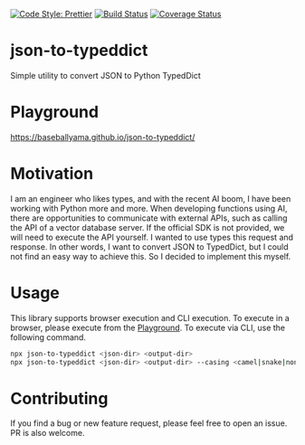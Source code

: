 [![Code Style: Prettier](https://img.shields.io/badge/code_style-prettier-ff69b4.svg)](https://github.com/prettier/prettier)
[![Build Status](https://github.com/baseballyama/json-to-typeddict/workflows/CI/badge.svg?branch=main)](https://github.com/baseballyama/json-to-typeddict/actions?query=workflow:ci)
[![Coverage Status](https://coveralls.io/repos/github/baseballyama/json-to-typeddict/badge.svg?branch=main)](https://coveralls.io/github/baseballyama/json-to-typeddict?branch=main)

# json-to-typeddict

Simple utility to convert JSON to Python TypedDict

# Playground

https://baseballyama.github.io/json-to-typeddict/

# Motivation

I am an engineer who likes types, and with the recent AI boom, I have been working with Python more and more.
When developing functions using AI, there are opportunities to communicate with external APIs, such as calling the API of a vector database server.
If the official SDK is not provided, we will need to execute the API yourself. I wanted to use types this request and response.
In other words, I want to convert JSON to TypedDict, but I could not find an easy way to achieve this. So I decided to implement this myself.

# Usage

This library supports browser execution and CLI execution.
To execute in a browser, please execute from the [Playground](#Playground).
To execute via CLI, use the following command.

```sh
npx json-to-typeddict <json-dir> <output-dir>
npx json-to-typeddict <json-dir> <output-dir> --casing <camel|snake|none>
```

# Contributing

If you find a bug or new feature request, please feel free to open an issue. PR is also welcome.
